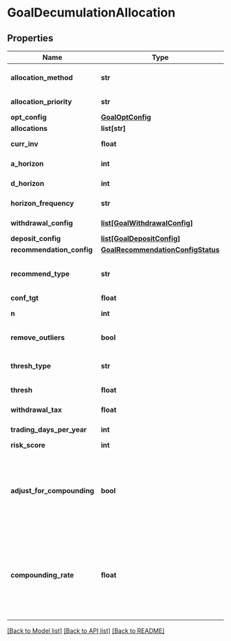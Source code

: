 # GoalDecumulationAllocation

## Properties
Name | Type | Description | Notes
------------ | ------------- | ------------- | -------------
**allocation_method** | **str** | The allocation universe source, either create or select | 
**allocation_priority** | **str** | Priority when allocating, either risk or goal | 
**opt_config** | [**GoalOptConfig**](GoalOptConfig.md) |  | [optional] 
**allocations** | **list[str]** |  | [optional] 
**curr_inv** | **float** | The current amount invested | 
**a_horizon** | **int** | The accumulation goal horizon | 
**d_horizon** | **int** | The decumulation goal horizon | 
**horizon_frequency** | **str** | Frequency in relation to the horizon | 
**withdrawal_config** | [**list[GoalWithdrawalConfig]**](GoalWithdrawalConfig.md) | The withdrawal attributes | 
**deposit_config** | [**list[GoalDepositConfig]**](GoalDepositConfig.md) | The deposit attributes | [optional] 
**recommendation_config** | [**GoalRecommendationConfigStatus**](GoalRecommendationConfigStatus.md) |  | [optional] 
**recommend_type** | **str** | The type of recommended action | [optional] [default to 'horizon']
**conf_tgt** | **float** | The confidence target | [optional] 
**n** | **int** | The number of Monte Carlo simulations to run | [optional] 
**remove_outliers** | **bool** | If TRUE, remove outlying results | [optional] [default to True]
**thresh_type** | **str** | The goal deviation threshold type | [optional] [default to 'perc']
**thresh** | **float** | The goal deviation threshold value | [optional] 
**withdrawal_tax** | **float** | The tax rate for withdrawals | [optional] 
**trading_days_per_year** | **int** | Days per year a portfolio trades | [optional] 
**risk_score** | **int** | The investor&#39;s risk score | [optional] 
**adjust_for_compounding** | **bool** | If true, adjust periodic deposit amounts for compounding based on compounding_rate. This applies when a deposit’s dep_frequency is shorter than horizon_frequency. Defaults to false. | [optional] [default to False]
**compounding_rate** | **float** | The annualized rate to use when approximating a compounding effect on deposits. This value must be defined and adjust_for_compounding must be true in order to activate compounding adjustment. Defaults to 0. | [optional] 

[[Back to Model list]](../README.md#documentation-for-models) [[Back to API list]](../README.md#documentation-for-api-endpoints) [[Back to README]](../README.md)


